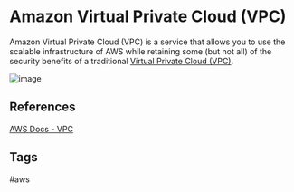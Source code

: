 # Amazon Virtual Private Cloud (VPC)

Amazon Virtual Private Cloud (VPC) is a service that allows you to use the scalable infrastructure of AWS while retaining some (but not all) of the security benefits of a traditional [Virtual Private Cloud (VPC)](https://github.com/EliotKhachi//publicZk/tree/main/202309170316).  

![image](./Sat_Sep_16_08:20:24_PM_PDT_2023.png)

## References
[AWS Docs - VPC](https://docs.aws.amazon.com/vpc/latest/userguide/what-is-amazon-vpc.html)

## Tags
#aws
